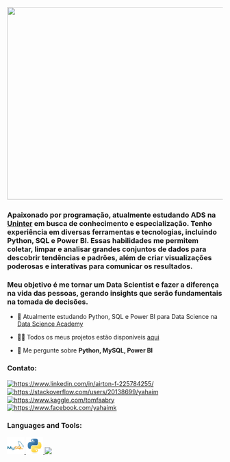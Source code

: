 <img src="https://user-images.githubusercontent.com/110841289/234855637-77966805-d653-4cf6-b4af-bb8d8d8bfe15.gif" width="1150" height="450">
<br>
<h3> Apaixonado por programação, atualmente estudando ADS na <a href="https://www.uninter.com/graduacao-ead/?msclkid=310b9df4a1cd1ec39d4bf9fff10c0a5f&utm_source=bing&utm_medium=cpc&utm_campaign=%5BGRAD_EAD%5D%5BBing%5D%5BConversao%5D%5BGeral%5D%5BAlways_On%5D&utm_term=uninter&utm_content=Uninter%20(Novo)">Uninter</a> em busca de conhecimento e especialização. Tenho experiência em diversas ferramentas e tecnologias, incluindo Python, SQL e Power BI. Essas habilidades me permitem coletar, limpar e analisar grandes conjuntos de dados para descobrir tendências e padrões, além de criar visualizações poderosas e interativas para comunicar os resultados.</h3>

<h3> Meu objetivo é me tornar um Data Scientist e fazer a diferença na vida das pessoas, gerando insights que serão fundamentais na tomada de decisões.</h3>

- 🌱 Atualmente estudando Python, SQL e Power BI para Data Science na <a href="https://www.datascienceacademy.com.br/start"> Data Science Academy </a> 

- 👨‍💻 Todos os meus projetos estão disponíveis <a href="https://github.com/Faabry?tab=repositories">aqui</a>

- 💬 Me pergunte sobre **Python, MySQL, Power BI**




<h3 align="left">Contato:</h3>
<p align="left">
<a href="https://www.linkedin.com/in/airton-f-225784255/" target="blank"><img align="center" src="https://raw.githubusercontent.com/rahuldkjain/github-profile-readme-generator/master/src/images/icons/Social/linked-in-alt.svg" alt="https://www.linkedin.com/in/airton-f-225784255/" height="30" width="40" /></a>
<a href="https://stackoverflow.com/users/https://stackoverflow.com/users/20138699/yahaim" target="blank"><img align="center" src="https://raw.githubusercontent.com/rahuldkjain/github-profile-readme-generator/master/src/images/icons/Social/stack-overflow.svg" alt="https://stackoverflow.com/users/20138699/yahaim" height="30" width="40" /></a>
<a href="https://www.kaggle.com/tomfaabry" target="blank"><img align="center" src="https://raw.githubusercontent.com/rahuldkjain/github-profile-readme-generator/master/src/images/icons/Social/kaggle.svg" alt="https://www.kaggle.com/tomfaabry" height="30" width="40" /></a>
<a href="https://www.instagram.com/faa_bry/" target="blank"><img align="center" src="https://user-images.githubusercontent.com/110841289/227697828-6a70387e-5489-4540-ab65-97c179788a58.png" alt="https://www.facebook.com/yahaimk" height="40" width="40" /></a>
</p>

<h3 align="left">Languages and Tools:</h3>
<p align="left"> <a href="https://www.mysql.com/" target="_blank" rel="noreferrer"> <img src="https://raw.githubusercontent.com/devicons/devicon/master/icons/mysql/mysql-original-wordmark.svg" alt="mysql" width="40" height="40"/> </a> <a href="https://www.python.org" target="_blank" rel="noreferrer"> <img src="https://raw.githubusercontent.com/devicons/devicon/master/icons/python/python-original.svg" alt="python" width="40" height="40"/> </a> 
<a href="https://app.powerbi.com/"><img src="https://user-images.githubusercontent.com/110841289/224362925-4ff995f3-b671-4c63-840f-9da81e592216.jpg" height=40>
  </a></p>




